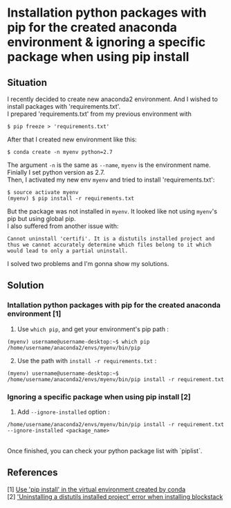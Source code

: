 # Installation python packages with pip for the created anaconda environment & ignoring a specific package when using pip install
## Situation
I recently decided to create new anaconda2 environment. And I wished to install packages with 'requirements.txt'. <br>
I prepared 'requirements.txt' from my previous environment with
```
$ pip freeze > 'requirements.txt'
```
After that I created new environment like this:
```
$ conda create -n myenv python=2.7
```
The argument `-n` is the same as `--name`, `myenv` is the environment name. Finially I set python version as 2.7.<br>
Then, I activated my new env `myenv` and tried to install 'requirements.txt':
```
$ source activate myenv
(myenv) $ pip install -r requirements.txt
```
But the package was not installed in `myenv`. It looked like not using `myenv`'s pip but using global pip. <br>
I also suffered from another issue with:
```
Cannot uninstall 'certifi'. It is a distutils installed project and thus we cannot accurately determine which files belong to it which would lead to only a partial uninstall.
```
I solved two problems and I'm gonna show my solutions.<br>

## Solution
### Intallation python packages with pip for the created anaconda environment [1]
1. Use `which pip`, and get your environment's pip path : 
```
(myenv) username@username-desktop:~$ which pip
/home/username/anaconda2/envs/myenv/bin/pip
```
2. Use the path with `install -r requirements.txt` : 
```
(myenv) username@username-desktop:~$ /home/username/anaconda2/envs/myenv/bin/pip install -r requirement.txt 
```
### Ignoring a specific package when using pip install [2]
1. Add `--ignore-installed` option :
```
/home/username/anaconda2/envs/myenv/bin/pip install -r requirement.txt --ignore-installed <package_name>
```
<br>
Once finished, you can check your python package list with  `piplist`.

## References
\[1\] [Use 'pip install' in the virtual environment created by conda](https://github.com/ContinuumIO/anaconda-issues/issues/1429) <br>
\[2\] ['Uninstalling a distutils installed project' error when installing blockstack](https://github.com/blockstack/blockstack-core/issues/504)
